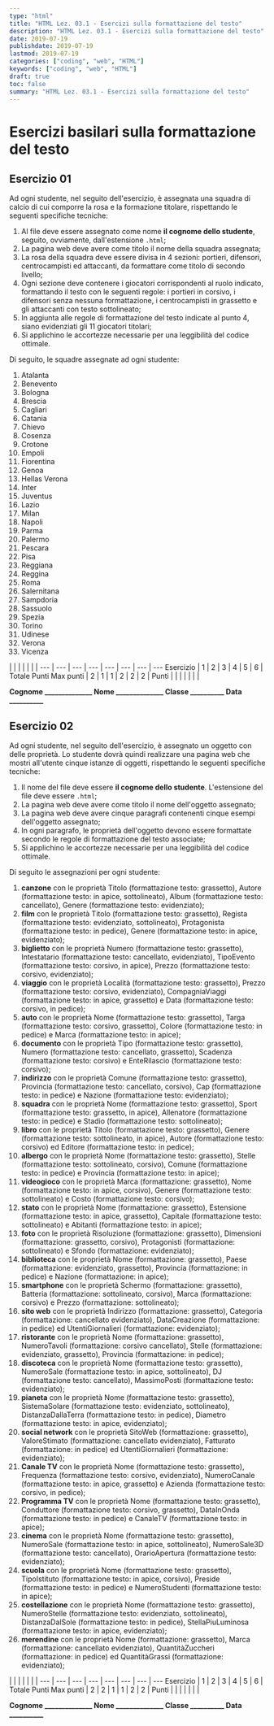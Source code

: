 ```yaml
---
type: "html"
title: "HTML Lez. 03.1 - Esercizi sulla formattazione del testo"
description: "HTML Lez. 03.1 - Esercizi sulla formattazione del testo"
date: 2019-07-19
publishdate: 2019-07-19
lastmod: 2019-07-19
categories: ["coding", "web", "HTML"]
keywords: ["coding", "web", "HTML"]
draft: true
toc: false
summary: "HTML Lez. 03.1 - Esercizi sulla formattazione del testo"
---
```


# Esercizi basilari sulla formattazione del testo

## Esercizio 01

Ad ogni studente, nel seguito dell'esercizio, è assegnata una squadra di calcio di cui comporre la rosa e la formazione titolare, rispettando le seguenti specifiche tecniche:

1. Al file deve essere assegnato come nome **il cognome dello studente**, seguito, ovviamente, dall'estensione ``.html``;
2. La pagina web deve avere come titolo il nome della squadra assegnata;
3. La rosa della squadra deve essere divisa in 4 sezioni: portieri, difensori, centrocampisti ed attaccanti, da formattare come titolo di secondo livello;
4. Ogni sezione deve contenere i giocatori corrispondenti al ruolo indicato, formattando il testo con le seguenti regole: i portieri in corsivo, i difensori senza nessuna formattazione, i centrocampisti in grassetto e gli attaccanti con testo sottolineato;
5. In aggiunta alle regole di formattazione del testo indicate al punto 4, siano evidenziati gli 11 giocatori titolari;
6. Si applichino le accortezze necessarie per una leggibilità del codice ottimale.

Di seguito, le squadre assegnate ad ogni studente:
<!-- markdownlint-disable MD009 MD029 MD036 -->

1. Atalanta
1. Benevento
1. Bologna
1. Brescia
1. Cagliari
1. Catania
1. Chievo
1. Cosenza
1. Crotone
10. Empoli
1. Fiorentina
1. Genoa
1. Hellas Verona
1. Inter
1. Juventus
1. Lazio
1. Milan
1. Napoli
1. Parma
20. Palermo
1. Pescara
1. Pisa
1. Reggiana
1. Reggina
1. Roma
1. Salernitana
1. Sampdoria
1. Sassuolo
1. Spezia
30. Torino
1. Udinese
1. Verona
1. Vicenza

 |        |     |     |     |     |     |
---       | --- | --- | --- | --- | --- | --- | ---
Esercizio |  1  |  2  |  3  |  4  |  5  |  6  | Totale Punti
Max punti |  2  |  1  |  1  |  2  |  2  |  2  |
Punti     |     |     |     |     |     |     |

**Cognome ______________ Nome ______________ Classe __________ Data __________**

<!-- markdownlint-enable MD009 MD029 MD036 -->

## Esercizio 02

Ad ogni studente, nel seguito dell'esercizio, è assegnato un oggetto con delle proprietà. Lo studente dovrà quindi realizzare una pagina web che mostri all'utente cinque istanze di oggetti, rispettando le seguenti specifiche tecniche:

1. Il nome del file deve essere **il cognome dello studente**. L'estensione del file deve essere ``.html``;
2. La pagina web deve avere come titolo il nome dell'oggetto assegnato;
3. La pagina web deve avere cinque paragrafi contenenti cinque esempi dell'oggetto assegnato;
4. In ogni paragrafo, le proprietà dell'oggetto devono essere formattate secondo le regole di formattazione del testo associate;
5. Si applichino le accortezze necessarie per una leggibilità del codice ottimale.

Di seguito le assegnazioni per ogni studente:
<!-- markdownlint-disable MD009 MD029 MD036 -->

1. **canzone** con le proprietà Titolo (formattazione testo: grassetto), Autore (formattazione testo: in apice, sottolineato), Album (formattazione testo: cancellato), Genere (formattazione testo: evidenziato);
1. **film** con le proprietà Titolo (formattazione testo: grassetto), Regista (formattazione testo: evidenziato, sottolineato), Protagonista (formattazione testo: in pedice), Genere (formattazione testo: in apice, evidenziato);
1. **biglietto** con le proprietà Numero (formattazione testo: grassetto), Intestatario (formattazione testo: cancellato, evidenziato), TipoEvento (formattazione testo: corsivo, in apice), Prezzo (formattazione testo: corsivo, evidenziato);
1. **viaggio** con le proprietà Località (formattazione testo: grassetto), Prezzo (formattazione testo: corsivo, evidenziato), CompagniaViaggi (formattazione testo: in apice, grassetto) e Data (formattazione testo: corsivo, in pedice);
1. **auto** con le proprietà Nome (formattazione testo: grassetto), Targa (formattazione testo: corsivo, grassetto), Colore (formattazione testo: in pedice) e Marca (formattazione testo: in apice);
1. **documento** con le proprietà Tipo (formattazione testo: grassetto), Numero (formattazione testo: cancellato, grassetto), Scadenza (formattazione testo: corsivo) e EnteRilascio (formattazione testo: corsivo);
1. **indirizzo** con le proprietà Comune (formattazione testo: grassetto), Provincia (formattazione testo: cancellato, corsivo), Cap (formattazione testo: in pedice) e Nazione (formattazione testo: evidenziato);
1. **squadra** con le proprietà Nome (formattazione testo: grassetto), Sport (formattazione testo: grassetto, in apice), Allenatore (formattazione testo: in pedice) e Stadio (formattazione testo: sottolineato);
1. **libro** con le proprietà Titolo (formattazione testo: grassetto), Genere (formattazione testo: sottolineato, in apice), Autore (formattazione testo: corsivo) ed Editore (formattazione testo: in pedice);
10. **albergo** con le proprietà Nome (formattazione testo: grassetto), Stelle (formattazione testo: sottolineato, corsivo), Comune (formattazione testo: in pedice) e Provincia (formattazione testo: in apice);
1. **videogioco** con le proprietà Marca (formattazione: grassetto), Nome (formattazione testo: in apice, corsivo), Genere (formattazione testo: sottolineato) e Costo (formattazione testo: corsivo);
1. **stato** con le proprietà Nome (formattazione: grassetto), Estensione (formattazione testo: in apice, grassetto), Capitale (formattazione testo: sottolineato) e Abitanti (formattazione testo: in apice);
1. **foto** con le proprietà Risoluzione (formattazione: grassetto), Dimensioni (formattazione: grassetto, corsivo), Protagonisti (formattazione: sottolineato) e Sfondo (formattazione: evidenziato);
1. **biblioteca** con le proprietà Nome (formattazione: grassetto), Paese (formattazione: evidenziato, grassetto), Provincia (formattazione: in pedice) e Nazione (formattazione: in apice);
1. **smartphone** con le proprietà Schermo (formattazione: grassetto), Batteria (formattazione: sottolineato, corsivo), Marca (formattazione: corsivo) e Prezzo (formattazione: sottolineato);
1. **sito web** con le proprietà Indirizzo (formattazione: grassetto), Categoria (formattazione: cancellato evidenziato), DataCreazione (formattazione: in pedice) ed UtentiGiornalieri (formattazione: evidenziato);
1. **ristorante** con le proprietà Nome (formattazione: grassetto), NumeroTavoli (formattazione: corsivo cancellato), Stelle (formattazione: evidenziato, grassetto), Provincia (formattazione: in pedice);
1. **discoteca** con le proprietà Nome (formattazione testo: grassetto), NumeroSale (formattazione testo: in apice, sottolineato), DJ (formattazione testo: cancellato), MassimoPosti (formattazione testo: evidenziato);
1. **pianeta** con le proprietà Nome (formattazione testo: grassetto), SistemaSolare (formattazione testo: evidenziato, sottolineato), DistanzaDallaTerra (formattazione testo: in pedice), Diametro (formattazione testo: in apice, evidenziato);
20. **social network** con le proprietà SitoWeb (formattazione: grassetto), ValoreStimato (formattazione: cancellato evidenziato), Fatturato (formattazione: in pedice) ed UtentiGiornalieri (formattazione: evidenziato);
1. **Canale TV** con le proprietà Nome (formattazione testo: grassetto), Frequenza (formattazione testo: corsivo, evidenziato), NumeroCanale (formattazione testo: in apice, grassetto) e Azienda (formattazione testo: corsivo, in pedice);
1. **Programma TV** con le proprietà Nome (formattazione testo: grassetto), Conduttore (formattazione testo: corsivo, grassetto), DataInOnda (formattazione testo: in pedice) e CanaleTV (formattazione testo: in apice);
1. **cinema** con le proprietà Nome (formattazione testo: grassetto), NumeroSale (formattazione testo: in apice, sottolineato), NumeroSale3D (formattazione testo: cancellato), OrarioApertura (formattazione testo: evidenziato);
1. **scuola** con le proprietà Nome (formattazione testo: grassetto), TipoIstituto (formattazione testo: in apice, corsivo), Preside (formattazione testo: in pedice) e NumeroStudenti (formattazione testo: in apice);
1. **costellazione** con le proprietà Nome (formattazione testo: grassetto), NumeroStelle (formattazione testo: evidenziato, sottolineato), DistanzaDalSole (formattazione testo: in pedice), StellaPiuLuminosa (formattazione testo: in apice, evidenziato);
1. **merendine** con le proprietà Nome (formattazione: grassetto), Marca (formattazione: cancellato evidenziato), QuantitàZuccheri (formattazione: in pedice) ed QuantitàGrassi (formattazione: evidenziato);

 |        |     |     |     |     |     |
---       | --- | --- | --- | --- | --- | --- | ---
Esercizio |  1  |  2  |  3  |  4  |  5  |  6  | Totale Punti
Max punti |  2  |  2  |  1  |  1  |  2  |  2  |
Punti     |     |     |     |     |     |     |

**Cognome ______________ Nome ______________ Classe __________ Data __________**

<!-- markdownlint-enable MD009 MD029 MD036 -->
